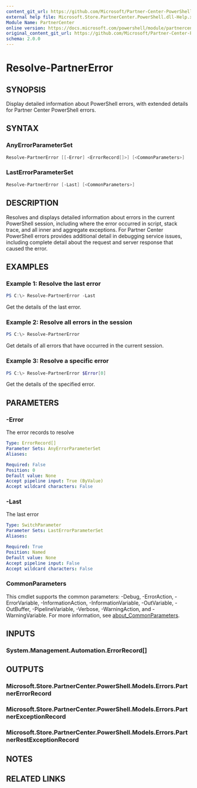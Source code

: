 ```yaml
---
content_git_url: https://github.com/Microsoft/Partner-Center-PowerShell/blob/master/docs/help/Resolve-PartnerError.md
external help file: Microsoft.Store.PartnerCenter.PowerShell.dll-Help.xml
Module Name: PartnerCenter
online version: https://docs.microsoft.com/powershell/module/partnercenter/Resolve-PartnerError
original_content_git_url: https://github.com/Microsoft/Partner-Center-PowerShell/blob/master/docs/help/Resolve-PartnerError.md
schema: 2.0.0
---
```


# Resolve-PartnerError

## SYNOPSIS
Display detailed information about PowerShell errors, with extended details for Partner Center PowerShell errors.

## SYNTAX

### AnyErrorParameterSet
```powershell
Resolve-PartnerError [[-Error] <ErrorRecord[]>] [<CommonParameters>]
```

### LastErrorParameterSet
```powershell
Resolve-PartnerError [-Last] [<CommonParameters>]
```

## DESCRIPTION
Resolves and displays detailed information about errors in the current PowerShell session, including where the error occurred in script, stack trace, and all inner and aggregate exceptions. For Partner Center PowerShell errors provides additional detail in debugging service issues, including complete detail about the request and server response that caused the error.

## EXAMPLES

### Example 1: Resolve the last error
```powershell
PS C:\> Resolve-PartnerError -Last
```

Get the details of the last error.

### Example 2: Resolve all errors in the session
```powershell
PS C:\> Resolve-PartnerError
```

Get details of all errors that have occurred in the current session.

### Example 3: Resolve a specific error
```powershell
PS C:\> Resolve-PartnerError $Error[0]
```

Get the details of the specified error.

## PARAMETERS

### -Error
The error records to resolve

```yaml
Type: ErrorRecord[]
Parameter Sets: AnyErrorParameterSet
Aliases:

Required: False
Position: 0
Default value: None
Accept pipeline input: True (ByValue)
Accept wildcard characters: False
```

### -Last
The last error

```yaml
Type: SwitchParameter
Parameter Sets: LastErrorParameterSet
Aliases:

Required: True
Position: Named
Default value: None
Accept pipeline input: False
Accept wildcard characters: False
```

### CommonParameters
This cmdlet supports the common parameters: -Debug, -ErrorAction, -ErrorVariable, -InformationAction, -InformationVariable, -OutVariable, -OutBuffer, -PipelineVariable, -Verbose, -WarningAction, and -WarningVariable. For more information, see [about_CommonParameters](http://go.microsoft.com/fwlink/?LinkID=113216).

## INPUTS

### System.Management.Automation.ErrorRecord[]

## OUTPUTS

### Microsoft.Store.PartnerCenter.PowerShell.Models.Errors.PartnerErrorRecord

### Microsoft.Store.PartnerCenter.PowerShell.Models.Errors.PartnerExceptionRecord

### Microsoft.Store.PartnerCenter.PowerShell.Models.Errors.PartnerRestExceptionRecord

## NOTES

## RELATED LINKS

